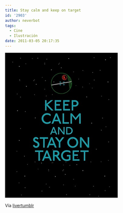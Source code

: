 ```yaml
---
title: Stay calm and keep on target
id: '2903'
author: neverbot
tags:
  - Cine
  - Ilustración
date: 2011-03-05 20:17:35
---
```


![201103052017.jpg](./stay-calm-and-keep-on-target/201103052017.jpg)

Vía [livertumblr](http://livercake.tumblr.com/post/3647512398/hermoso-nodcast-via-find-love)